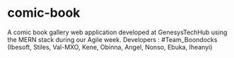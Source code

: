# comic-book
A comic book gallery web application developed at GenesysTechHub using the MERN stack during our Agile week.
Developers : #Team_Boondocks (Ibesoft, Stiles, Val-MXO, Kene, Obinna, Angel, Nonso, Ebuka, Iheanyi)
